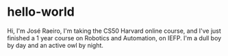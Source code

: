 # hello-world

Hi, I'm José Raeiro, I'm taking the CS50 Harvard online course, and I've just finished a 1 year course on Robotics and Automation, on IEFP. I'm a dull boy by day and an active owl by night.
